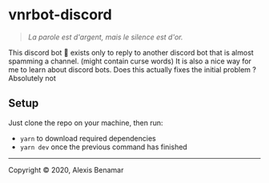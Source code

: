 # vnrbot-discord

>_La parole est d'argent, mais le silence est d'or._

This discord bot 🤖 exists only to reply to another discord bot that is almost spamming a channel. (might contain curse words)
It is also a nice way for me to learn about discord bots. Does this actually fixes the initial problem ? Absolutely not

## Setup

Just clone the repo on your machine, then run:
* `yarn` to download required dependencies
* `yarn dev` once the previous command has finished

---

Copyright © 2020, Alexis Benamar
